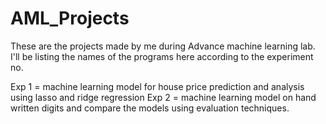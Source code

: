 # AML_Projects
These are the projects made by me during Advance machine learning lab. I'll be listing the names of the programs here according to the experiment no.

Exp 1 = machine learning model for house price prediction and analysis using lasso and ridge regression
Exp 2 = machine learning model on hand written digits and compare the models using evaluation techniques.
